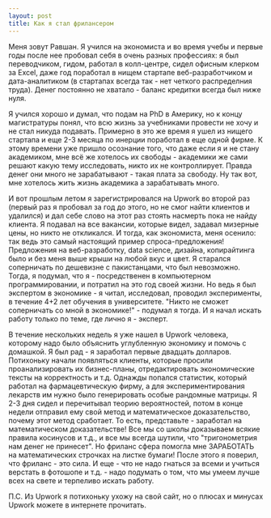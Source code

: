 ```yaml
---
layout: post
title: Как я стал фрилансером
---
```


Меня зовут Равшан. Я учился на экономиста и во время учебы и первые годы после нее пробовал себя в очень разных профессиях: я был переводчиком, гидом, работал в колл-центре, сидел офисным клерком за Excel, даже год поработал в нищем стартапе веб-разработчиком и дата-аналитиком (в стартапах всегда так - нет четкого распределния труда). Денег постоянно не хватало - баланс кредитки всегда был ниже нуля.  

Я учился хорошо и думал, что подам на PhD в Америку, но к концу магистратуры понял, что всю жизнь за учебниками провести не хочу и не стал никуда подавать. Примерно в это же время я ушел из нищего стартапа и еще 2-3 месяца по инерции поработал в еще одной фирме. К этому времени уже пришло осознание того, что даже если я и не стану академиком, мне всё же хотелось их свободы - академики же сами решают какую тему исследовать, никто их не контроллирует. Правда денег они много не зарабатывают - такая плата за свободу. Ну так вот, мне хотелось жить жизнь академика а зарабатывать много.  

И вот прошлым летом я зарегистрировался на Upwork во второй раз (первый раз я пробовал за год до этого, но не смог найти клиентов и удалился) и дал себе слово на этот раз стоять насмерть пока не найду клиента. Я подавал на все вакансии, которые видел, задавал мизерные цены, но никто не откликался. И тогда, как экономиста, меня осенило: так ведь это самый настоящий пример спроса-предложения! Предложения на веб-разработку, data science, дизайна, копирайтинга было и без меня выше крыши на любой вкус и цвет. Я старался соперничать по дешевизне с пакистанцами, что был невозможно. Тогда, я подумал, что я - посредственен в компьютерном программировании, и потратил на это год своей жизни. Но ведь я был экспертом в экономике - я читал, исследовал, проводил эксперименты, в течение 4+2 лет обучения в университете. "Никто не сможет соперничать со мной в экономике!" - подумал я тогда. И я начал искать работу только по теме, где лично я - эксперт.  

В течение нескольких недель я уже нашел в Upwork человека, которому надо было объяснить углубленную экономику и помочь с домашкой. Я был рад - я заработал первые двадцать долларов. Потихоньку начали появляться клиенты, которые просили проанализировать их бизнес-планы, отредактировать экономические тексты на корректность и т.д. Однажды попался статистик, который работал на фармацевтическую фирму, а для экспериментирования лекарств им нужно было генерировать особые рандомные матрицы. Я 2-3 дня сидел и перечитывал теорию вероятностей, потом в конце недели отправил ему свой метод и математическое доказательство, почему этот метод сработает. То есть, представьте - заработал на математическом доказательстве! Все мы со школы доказываем всякие правила косинусов и т.д., и все мы всегда шутили, что "тригонометрия нам денег не принесет". Но фриланс сфера помогла мне ЗАРАБОТАТЬ на математических строчках на листке бумаги! После этого я поверил, что фриланс - это сила. И еще - что не надо гнаться за всеми и учиться верстать в фотошопе и т.д. - надо подумать о том, что мы умеем лучше всех на свете и терпеливо искать работу.  

П.С. Из Upwork я потихоньку ухожу на свой сайт, но о плюсах и минусах Upwork можете в интернете прочитать.
